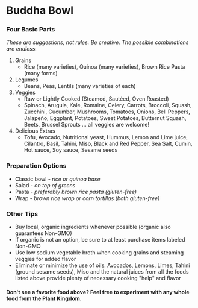 # Buddha Bowl

### Four Basic Parts
*These are suggestions, not rules. Be creative. The possible combinations are endless.*

1. Grains
   * Rice (many varieties), Quinoa (many varieties), Brown Rice Pasta (many forms)
2. Legumes
   * Beans, Peas, Lentils (many varieties of each)
3. Veggies
   * Raw or Lightly Cooked (Steamed, Sautéed, Oven Roasted)
   * Spinach, Arugula, Kale, Romaine, Celery, Carrots, Broccoli, Squash, Zucchini, Cucumber, Mushrooms, Tomatoes, Onions, Bell Peppers, Jalapeño, Eggplant, Potatoes, Sweet Potatoes, Butternut Squash, Beets, Brussel Sprouts ... all veggies are welcome!
4. Delicious Extras
   * Tofu, Avocado, Nutritional yeast, Hummus, Lemon and Lime juice, Cilantro, Basil, Tahini, Miso, Black and Red Pepper, Sea Salt, Cumin, Hot sauce, Soy sauce, Sesame seeds

### Preparation Options
  * Classic bowl - *rice or quinoa base*
  * Salad - *on top of greens*
  * Pasta - *preferably brown rice pasta (gluten-free)*
  * Wrap - *brown rice wrap or corn tortillas (both gluten-free)*

### Other Tips
  * Buy local, organic ingredients whenever possible (organic also guarantees Non-GMO)
  * If organic is not an option, be sure to at least purchase items labeled Non-GMO
  * Use low sodium vegetable broth when cooking grains and steaming veggies for added flavor
  * Eliminate or minimize the use of oils.  Avocados, Lemons, Limes, Tahini (ground sesame seeds), Miso and the natural juices from all the foods listed above provide plenty of necessary cooking "help" and flavor

#### Don't see a favorite food above? Feel free to experiment with any whole food from the Plant Kingdom.
